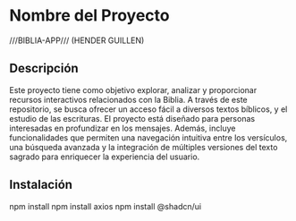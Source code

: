 # Nombre del Proyecto
///BIBLIA-APP///
(HENDER GUILLEN)

## Descripción

Este proyecto tiene como objetivo explorar, analizar y proporcionar recursos interactivos relacionados con la Biblia. A través de este repositorio, se busca ofrecer un acceso fácil a diversos textos bíblicos, y el estudio de las escrituras. El proyecto está diseñado para personas interesadas en profundizar en los mensajes. Además, incluye funcionalidades que permiten una navegación intuitiva entre los versículos, una búsqueda avanzada y la integración de múltiples versiones del texto sagrado para enriquecer la experiencia del usuario.


## Instalación

npm install
npm install axios
npm install @shadcn/ui


